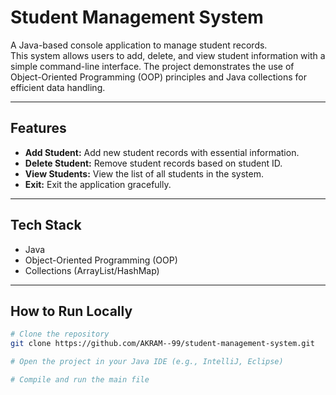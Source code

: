 # Student Management System

A Java-based console application to manage student records.  
This system allows users to add, delete, and view student information with a simple command-line interface. The project demonstrates the use of Object-Oriented Programming (OOP) principles and Java collections for efficient data handling.

---

## Features
- **Add Student:** Add new student records with essential information.
- **Delete Student:** Remove student records based on student ID.
- **View Students:** View the list of all students in the system.
- **Exit:** Exit the application gracefully.

---

## Tech Stack
- Java
- Object-Oriented Programming (OOP)
- Collections (ArrayList/HashMap)

---

## How to Run Locally
```bash
# Clone the repository
git clone https://github.com/AKRAM--99/student-management-system.git

# Open the project in your Java IDE (e.g., IntelliJ, Eclipse)

# Compile and run the main file

